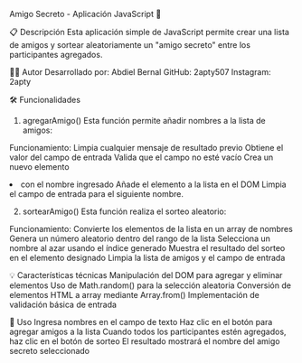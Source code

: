 Amigo Secreto - Aplicación JavaScript 🎁

📋 Descripción
Esta aplicación simple de JavaScript permite crear una lista de amigos y sortear aleatoriamente un "amigo secreto" entre los participantes agregados.

👨‍💻 Autor
Desarrollado por: Abdiel Bernal
GitHub: 2apty507
Instagram: 2apty

🛠️ Funcionalidades
1. agregarAmigo()
Esta función permite añadir nombres a la lista de amigos:

Funcionamiento:
Limpia cualquier mensaje de resultado previo
Obtiene el valor del campo de entrada
Valida que el campo no esté vacío
Crea un nuevo elemento <li> con el nombre ingresado
Añade el elemento a la lista en el DOM
Limpia el campo de entrada para el siguiente nombre.

2. sortearAmigo()
Esta función realiza el sorteo aleatorio:

Funcionamiento:
Convierte los elementos de la lista en un array de nombres
Genera un número aleatorio dentro del rango de la lista
Selecciona un nombre al azar usando el índice generado
Muestra el resultado del sorteo en el elemento designado
Limpia la lista de amigos y el campo de entrada

💡 Características técnicas
Manipulación del DOM para agregar y eliminar elementos
Uso de Math.random() para la selección aleatoria
Conversión de elementos HTML a array mediante Array.from()
Implementación de validación básica de entrada

🚀 Uso
Ingresa nombres en el campo de texto
Haz clic en el botón para agregar amigos a la lista
Cuando todos los participantes estén agregados, haz clic en el botón de sorteo
El resultado mostrará el nombre del amigo secreto seleccionado
